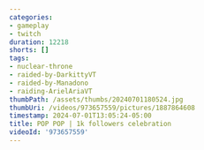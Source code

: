 ```yaml
---
categories:
- gameplay
- twitch
duration: 12218
shorts: []
tags:
- nuclear-throne
- raided-by-DarkittyVT
- raided-by-Manadono
- raiding-ArielAriaVT
thumbPath: /assets/thumbs/20240701180524.jpg
thumbUri: /videos/973657559/pictures/1887864608
timestamp: 2024-07-01T13:05:24-05:00
title: POP POP | 1k followers celebration
videoId: '973657559'
---
```

